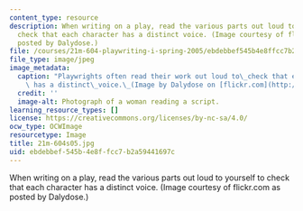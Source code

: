 ```yaml
---
content_type: resource
description: When writing on a play, read the various parts out loud to yourself to
  check that each character has a distinct voice. (Image courtesy of flickr.com as
  posted by Dalydose.)
file: /courses/21m-604-playwriting-i-spring-2005/ebdebbef545b4e8ffcc7b2a59441697c_21m-604s05.jpg
file_type: image/jpeg
image_metadata:
  caption: "Playwrights often read their work out loud to\_check that each character\
    \ has a distinct\_voice.\_(Image by Dalydose on [flickr.com](http://flickr.com/).)"
  credit: ''
  image-alt: Photograph of a woman reading a script.
learning_resource_types: []
license: https://creativecommons.org/licenses/by-nc-sa/4.0/
ocw_type: OCWImage
resourcetype: Image
title: 21m-604s05.jpg
uid: ebdebbef-545b-4e8f-fcc7-b2a59441697c
---
```

When writing on a play, read the various parts out loud to yourself to check that each character has a distinct voice. (Image courtesy of flickr.com as posted by Dalydose.)